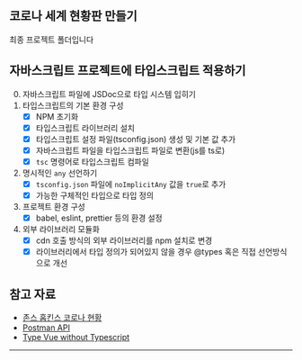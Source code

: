## 코로나 세계 현황판 만들기

최종 프로젝트 폴더입니다

## 자바스크립트 프로젝트에 타입스크립트 적용하기

0. 자바스크립트 파일에 JSDoc으로 타입 시스템 입히기
1. 타입스크립트의 기본 환경 구성
   - [x] NPM 초기화
   - [x] 타입스크립트 라이브러리 설치
   - [x] 타입스크립트 설정 파일(tsconfig.json) 생성 및 기본 값 추가
   - [x] 자바스크립트 파일을 타입스크립트 파일로 변환(js를 ts로)
   - [x] `tsc` 명령어로 타입스크립트 컴파일
2. 명시적인 `any` 선언하기
   - [x] `tsconfig.json` 파일에 `noImplicitAny` 값을 `true`로 추가
   - [x] 가능한 구체적인 타입으로 타입 정의
3. 프로젝트 환경 구성
   - [x] babel, eslint, prettier 등의 환경 설정
4. 외부 라이브러리 모듈화
   - [x] cdn 호출 방식의 외부 라이브러리를 npm 설치로 변경
   - [x] 라이브러리에서 타입 정의가 되어있지 않을 경우 @types 혹은 직접 선언방식으로 개선

## 참고 자료

- [존스 홉킨스 코로나 현황](https://www.arcgis.com/apps/opsdashboard/index.html#/bda7594740fd40299423467b48e9ecf6)
- [Postman API](https://documenter.getpostman.com/view/10808728/SzS8rjbc?version=latest#27454960-ea1c-4b91-a0b6-0468bb4e6712)
- [Type Vue without Typescript](https://blog.usejournal.com/type-vue-without-typescript-b2b49210f0b)
****